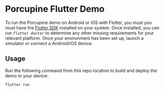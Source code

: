 # Porcupine Flutter Demo

To run the Porcupine demo on Android or iOS with Flutter, you must you must have the [Flutter SDK](https://flutter.dev/docs/get-started/install) installed on your system. Once installed, you can run `flutter doctor` to determine any other missing requirements for your relevant platform. Once your environment has been set up, launch a simulator or connect a Android/iOS device. 

## Usage

Run the following command from this repo location to build and deploy the demo to your device:
```sh
flutter run
```

